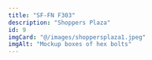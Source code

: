 ```yaml
---
title: "SF-FN F303"
description: "Shoppers Plaza"
id: 9
imgCard: "@/images/shoppersplaza1.jpeg"
imgAlt: "Mockup boxes of hex bolts"
---
```

